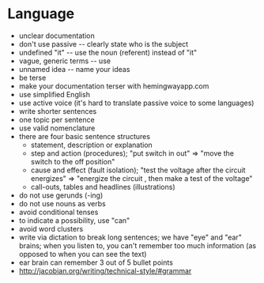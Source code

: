Language
========

- unclear documentation
- don't use passive -- clearly state who is the subject
- undefined "it" -- use the noun (referent) instead of "it"
- vague, generic terms -- use
- unnamed idea -- name your ideas 
- be terse
- make your documentation terser with hemingwayapp.com 
- use simplified English
- use active voice (it's hard to translate passive voice to some languages)
- write shorter sentences
- one topic per sentence
- use valid nomenclature
- there are four basic sentence structures
  - statement, description or explanation
  - step and action (procedures); "put switch in out" => "move the switch to
    the off position"
  - cause and effect (fault isolation); "test the voltage after the circuit
    energizes" => "energize the circuit , then make a test of the voltage"
  - call-outs, tables and headlines (illustrations) 
- do not use gerunds (-ing)
- do not use nouns as verbs
- avoid conditional tenses
- to indicate a possibility, use "can"
- avoid word clusters
- write via dictation to break long sentences; we have "eye" and "ear" brains;
  when you listen to, you can't remember too much information (as opposed to
  when you can see the text)
- ear brain can remember 3 out of 5 bullet points
- http://jacobian.org/writing/technical-style/#grammar